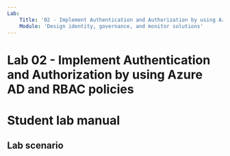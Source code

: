 ```yaml
---
Lab:
    Title: '02 - Implement Authentication and Authorization by using Azure AD and RBAC policies.'
    Module: 'Design identity, governance, and monitor solutions'
---
```


# Lab 02 - Implement Authentication and Authorization by using Azure AD and RBAC policies
# Student lab manual
## Lab scenario
